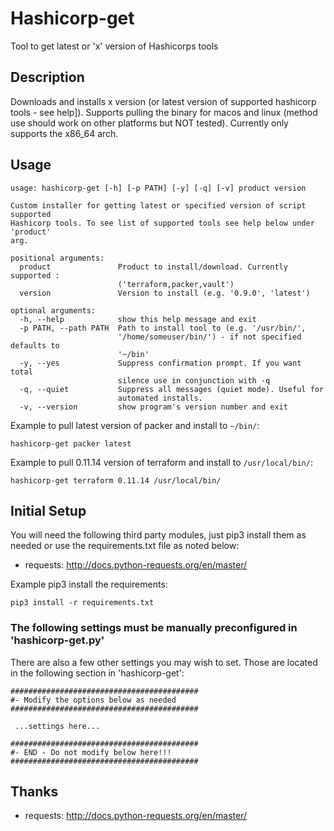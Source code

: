 # Hashicorp-get
Tool to get latest or 'x' version of Hashicorps tools

## Description
Downloads and installs x version (or latest version of supported hashicorp tools - see help]).  Supports pulling the binary for macos and linux (method use should work on other platforms but NOT tested).  Currently only supports the x86_64 arch.

## Usage
```
usage: hashicorp-get [-h] [-p PATH] [-y] [-q] [-v] product version

Custom installer for getting latest or specified version of script supported
Hashicorp tools. To see list of supported tools see help below under 'product'
arg.

positional arguments:
  product               Product to install/download. Currently supported :
                        ('terraform,packer,vault')
  version               Version to install (e.g. '0.9.0', 'latest')

optional arguments:
  -h, --help            show this help message and exit
  -p PATH, --path PATH  Path to install tool to (e.g. '/usr/bin/',
                        '/home/someuser/bin/') - if not specified defaults to
                        '~/bin'
  -y, --yes             Suppress confirmation prompt. If you want total
                        silence use in conjunction with -q
  -q, --quiet           Suppress all messages (quiet mode). Useful for
                        automated installs.
  -v, --version         show program's version number and exit

```

Example to pull latest version of packer and install to `~/bin/`:

```
hashicorp-get packer latest
```

Example to pull 0.11.14 version of terraform and install to `/usr/local/bin/`:

```
hashicorp-get terraform 0.11.14 /usr/local/bin/
```


## Initial Setup
You will need the following third party modules, just pip3 install them as needed or use the requirements.txt file as noted below:
- requests: http://docs.python-requests.org/en/master/

Example pip3 install the requirements:
```
pip3 install -r requirements.txt

```

### The following settings must be manually preconfigured in 'hashicorp-get.py'

There are also a few other settings you may wish to set. Those are located in the following section in 'hashicorp-get':
```
##########################################
#- Modify the options below as needed
##########################################

 ...settings here...

##########################################
#- END - Do not modify below here!!!
##########################################
```


## Thanks
- requests: http://docs.python-requests.org/en/master/

